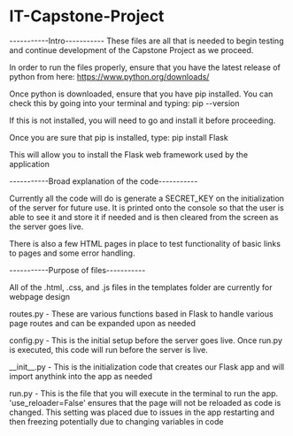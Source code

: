 # IT-Capstone-Project
-----------Intro-----------
These files are all that is needed to begin testing and continue development of the Capstone Project as we proceed. 

In order to run the files properly, ensure that you have the latest release of python from here: https://www.python.org/downloads/

Once python is downloaded, ensure that you have pip installed. You can check this by going into your terminal and typing: pip --version

If this is not installed, you will need to go and install it before proceeding.

Once you are sure that pip is installed, type: pip install Flask

This will allow you to install the Flask web framework used by the application

-----------Broad explanation of the code-----------

Currently all the code will do is generate a SECRET_KEY on the initialization of the server for future use. It is printed
onto the console so that the user is able to see it and store it if needed and is then cleared from the screen as the server goes live.

There is also a few HTML pages in place to test functionality of basic links to pages and some error handling.

-----------Purpose of files-----------

All of the .html, .css, and .js files in the templates folder are currently for webpage design

routes.py - These are various functions based in Flask to handle various page routes and can be expanded upon as needed

config.py - This is the initial setup before the server goes live. Once run.py is executed, this code will run before the server is live.

\_\_init__.py - This is the initialization code that creates our Flask app and will import anythink into the app as needed

run.py - This is the file that you will execute in the terminal to run the app. 'use_reloader=False' ensures that the page will not be reloaded as code is changed. This setting was placed due to issues in the app restarting and then freezing potentially due to changing variables in code
